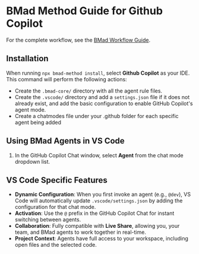 # BMad Method Guide for Github Copilot

For the complete workflow, see the [BMad Workflow Guide](../bmad-workflow-guide.md).

## Installation

When running `npx bmad-method install`, select **Github Copilot** as your IDE. This command will perform the following actions:

- Create the `.bmad-core/` directory with all the agent rule files.
- Create the `.vscode/` directory and add a `settings.json` file if it does not already exist, and add the basic configuration to enable GitHub Copilot's agent mode.
- Create a chatmodes file under your .github folder for each specific agent being added

## Using BMad Agents in VS Code

1. In the GitHub Copilot Chat window, select **Agent** from the chat mode dropdown list.

## VS Code Specific Features

- **Dynamic Configuration**: When you first invoke an agent (e.g., `@dev`), VS Code will automatically update `.vscode/settings.json` by adding the configuration for that chat mode.
- **Activation**: Use the `@` prefix in the GitHub Copilot Chat for instant switching between agents.
- **Collaboration**: Fully compatible with **Live Share**, allowing you, your team, and BMad agents to work together in real-time.
- **Project Context**: Agents have full access to your workspace, including open files and the selected code.
